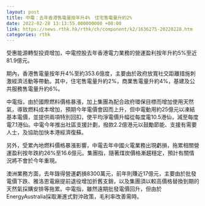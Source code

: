 ```yaml
---
layout: post
title: 中電：去年香港售電量按年升4%　住宅售電量升約2%
date: 2022-02-28 13:13:55.000000000 +08:00
link: https://news.rthk.hk/rthk/ch/component/k2/1636275-20220228.htm
categories: rthk
---
```


受惠能源轉型投資增加，中電控股去年香港電力業務的營運盈利按年升約5%至近81.9億元。

期內，香港售電量按年升4%至約353.6億度，主要由於政府放寬社交距離措施刺激經濟活動等帶動。其中，住宅售電量升約2%，商業售電量升約4%，基建及公共服務售電量升約6%。

中電指，由於國際燃料價格暴漲，加上集團為配合政府環保目標而增加使用天然氣，導致燃料成本增加，預期今年電價會因而上升，但中電動用約25億元以凍結基本電價，並提供兩項特別回扣，使平均淨電價升幅從每度電10.5港仙，減至每度電7.1港仙。中電今年推出社區支援計劃，撥款2.2億港元以鼓勵節能、支援有需要人士，及協助加快本港經濟復蘇。

另外，受累內地燃料價格暴漲影響，中電去年中國火電業務出現虧損，拖累相關營運盈利按年跌約26%至16.6億元。集團指，隨著煤炭價格漸趨穩定，預計有關情況將不會於今年重現。

澳洲業務方面，去年錄得營運虧損8300萬元，前年則賺近17億元，主要由於批發電價下跌、雅洛恩電廠提前退役增加折舊支銷，以及集團須以較高價格替換到期的天然氣採購安排等拖累。中電指，雖然遠期批發電價回升，但由於EnergyAustralia採取漸進式對沖政策，毛利率改善需時。

